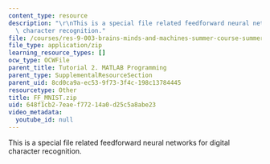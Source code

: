 ```yaml
---
content_type: resource
description: "\r\nThis is a special file related feedforward neural networks for digital\
  \ character recognition."
file: /courses/res-9-003-brains-minds-and-machines-summer-course-summer-2015/648f1cb27eaef77214a0d25c5a8abe23_FF_MNIST.zip
file_type: application/zip
learning_resource_types: []
ocw_type: OCWFile
parent_title: Tutorial 2. MATLAB Programming
parent_type: SupplementalResourceSection
parent_uid: 8cd0ca9a-ec53-9f73-3f4c-198c13784445
resourcetype: Other
title: FF_MNIST.zip
uid: 648f1cb2-7eae-f772-14a0-d25c5a8abe23
video_metadata:
  youtube_id: null
---
```


This is a special file related feedforward neural networks for digital character recognition.

